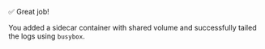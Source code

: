 ✅ Great job!

You added a sidecar container with shared volume and successfully tailed the logs using `busybox`.
